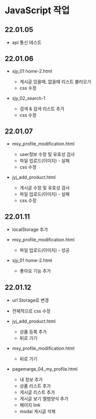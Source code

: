 # JavaScript 작업
## 22.01.05 
- api 통신 테스트

## 22.01.06 
- sjy_01 home-2.html
    - 게시글 있을때, 없을때 리스트 불러오기
    - css 수정

- sjy_02_search-1
    - 검색 & 검색 리스트 추가
    - css 수정

## 22.01.07
- msy_profile_modification.html
    - user정보 수정 및 유효성 검사
    - 파일 업로드(이미지) - 실패
    - css 수정

- jyj_add_product.html
    - 게시글 수정 및 유효성 검사
    - 파일 업로드(이미지) - 실패
    - css 수정

## 22.01.11
- localStorage 추가

- msy_profile_modification.html
    - 파일 업로드(이미지) - 성공

- sjy_01 home-2.html
    - 좋아요 기능 추가

## 22.01.12
- url Storage로 변경

- 전체적으로 css 수정

- jyj_add_product.html
    - 상품 등록 추가
    - 뒤로 가기

- msy_profile_modification.html
    - 뒤로 가기

- pagemarge_04_my_profile.html
    - 내 정보 추가
    - 상품 리스트 추가
    - 게시글 리스트 추가
    - 게시글 보기 엘범양식 추가
    - 페이지 link
    - modal 게시글 삭제